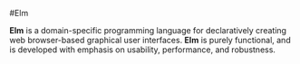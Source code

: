 #Elm

**Elm** is a domain-specific programming language for declaratively creating web browser-based graphical user interfaces. **Elm** is purely functional, and is developed with emphasis on usability, performance, and robustness.